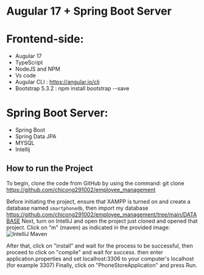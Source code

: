 # Augular 17 + Spring Boot Server
# Frontend-side:
+ Augular 17
+ TypeScript
+ NodeJS and NPM
+ Vs code
+ Augular CLI : https://angular.io/cli
+ Bootstrap 5.3.2 : npm install bootstrap --save
# Spring Boot Server:
+ Spring Boot
+ Spring Data JPA
+ MYSQL
+ Intellij

## How to run the Project
To begin, clone the code from GitHub by using the command: 
git clone https://github.com/chicong291002/employee_management

Before initiating the project, ensure that XAMPP is turned on and create a database named `smartphonedb`, then import my database https://github.com/chicong291002/employee_management/tree/main/DATABASE
Next, turn on IntelliJ and open the project just cloned and opened that project. Click on "m" (maven) as indicated in the provided image:
![IntelliJ Maven](https://github.com/chicong291002/PhoneStore/assets/87140308/4beccc56-856e-4a0d-ac9a-dff0535f68ae)

After that, click on "install" and wait for the process to be successful, then proceed to click on "compile" and wait for success.
then enter application.properties and set localhost:3306 to your computer's localhost (for example 3307)
Finally, click on "PhoneStoreApplication" and press Run.
